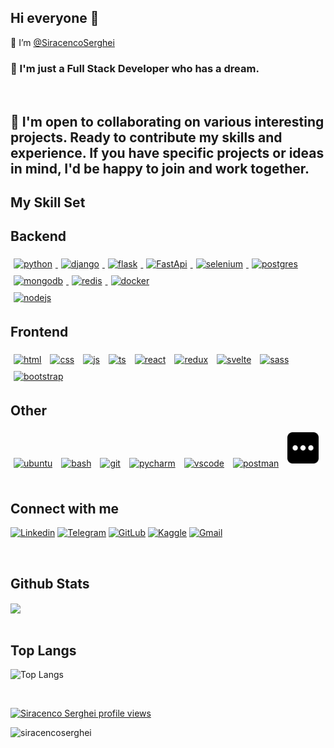 
## Hi everyone 👋 
👋 I’m <a href="https://www.linkedin.com/in/siracenco-serghei/">@SiracencoSerghei</a>
  <br>

### <div align="left"> 🌱  I'm just a Full Stack Developer who has a dream.</div> 
<br>

## <div align="left">👯 I'm open to collaborating on various interesting projects. Ready to contribute my skills and experience.  If you have specific projects or ideas in mind, I'd be happy to join and work together.</div>

## My Skill Set  
  
<h2>Backend</h2> 
<div align="left"> 
  <a href="https://www.python.org" target="_blank" rel="noreferrer">
    <img  style="margin: 5px" src="https://skillicons.dev/icons?i=python" alt="python" />
  </a>
  <a href="https://www.djangoproject.com" target="_blank" rel="noreferrer">
    <img  style="margin: 5px" src="https://skillicons.dev/icons?i=django" alt="django" />
  </a>
  <a href="https://flask.palletsprojects.com/en/2.2.x/" target="_blank" rel="noreferrer">
    <img  style="margin: 5px" src="https://skillicons.dev/icons?i=flask" alt="flask" />
  </a>
  <a href="https://fastapi.tiangolo.com/uk/" target="_blank" rel="noreferrer">
    <img  style="margin: 5px" src="https://skillicons.dev/icons?i=fastapi" alt="FastApi" />
  </a>
  <a href="https://www.selenium.dev/" target="_blank" rel="noreferrer">
    <img  style="margin: 5px" src="https://skillicons.dev/icons?i=selenium" alt="selenium" />
  </a>
    <a href="https://www.postgresql.org/" target="_blank" rel="noreferrer">
    <img  style="margin: 5px" src="https://skillicons.dev/icons?i=postgres" alt="postgres" />
  </a>
    <a href="https://www.mongodb.com/" target="_blank" rel="noreferrer">
    <img  style="margin: 5px" src="https://skillicons.dev/icons?i=mongodb" alt="mongodb" />
  </a>
  <a href="https://redis.io/" target="_blank" rel="noreferrer">
    <img  style="margin: 5px" src="https://skillicons.dev/icons?i=redis" alt="redis" />
  </a>
  <a href="https://www.docker.com/" target="_blank" rel="noreferrer">
    <img  style="margin: 5px" src="https://skillicons.dev/icons?i=docker" alt="docker" />
  </a> 
</div>
<div aline="left">
  <a href="https://nodejs.org/en" target="_blank" rel="noreferrer">
    <img  style="margin: 5px" src="https://skillicons.dev/icons?i=nodejs" alt="nodejs" />
  </a>
</div>
  
<h2>Frontend</h2> 
<div align="left">  
<a href="https://developer.mozilla.org/en-US/docs/Web/HTML" target="_blank"><img style="margin: 5px" src="https://skillicons.dev/icons?i=html" alt="html" height="50" /></a>  
<a href="https://developer.mozilla.org/en-US/docs/Web/CSS" target="_blank"><img style="margin: 5px" src="https://skillicons.dev/icons?i=css" alt="css" height="50" /></a>  
<a href="https://developer.mozilla.org/en-US/docs/Web/javascript" target="_blank"><img style="margin: 5px" src="https://skillicons.dev/icons?i=js" alt="js" height="50" /></a>  
<a href="https://www.typescriptlang.org/" target="_blank"><img style="margin: 5px" src="https://skillicons.dev/icons?i=ts" alt="ts" height="50" /></a>  
<a href="https://react.dev/" target="_blank"><img style="margin: 5px" src="https://skillicons.dev/icons?i=react" alt="react" height="50" /></a>  
<a href="https://redux-toolkit.js.org/" target="_blank"><img style="margin: 5px" src="https://skillicons.dev/icons?i=redux" alt="redux" height="50" /></a>  
<a href="https://svelte.dev/" target="_blank"><img style="margin: 5px" src="https://skillicons.dev/icons?i=svelte" alt="svelte" height="50" /></a>  
<a href="https://sass-lang.com/" target="_blank"><img style="margin: 5px" src="https://skillicons.dev/icons?i=sass" alt="sass" height="50" /></a>  
<a href="https://getbootstrap.com/" target="_blank"><img style="margin: 5px" src="https://skillicons.dev/icons?i=bootstrap" alt="bootstrap" height="50" /></a>  
</div>

<h2>Other</h2> 
<div align="left"> 
<a href="https://ubuntu.com/" target="_blank"><img style="margin: 5px" src="https://skillicons.dev/icons?i=ubuntu" alt="ubuntu" height="50" /></a>  
<a href="https://www.gnu.org/software/bash/" target="_blank"><img style="margin: 5px" src="https://skillicons.dev/icons?i=bash" alt="bash" height="50" /></a>  
<a href="https://git-scm.com/" target="_blank"><img style="margin: 5px" src="https://skillicons.dev/icons?i=git" alt="git" height="50" /></a>  
<a href="https://www.jetbrains.com/pycharm/" target="_blank"><img style="margin: 5px" src="https://skillicons.dev/icons?i=pycharm" alt="pycharm" height="50" /></a>  
<a href="https://code.visualstudio.com/" target="_blank"><img style="margin: 5px" src="https://skillicons.dev/icons?i=vscode" alt="vscode" height="50" /></a>  
<a href="https://www.postman.com/" target="_blank"><img style="margin: 5px" src="https://skillicons.dev/icons?i=postman" alt="postman" height="50" /></a> 
<a href="" target="_blank"><img style="margin: 5px" src="./three_dots.png" alt="postman" height="50" /></a> 
</div>

<br/>  

## Connect with me  
[![Linkedin](https://img.shields.io/badge/-blue?style=for-the-badge&logo=Linkedin&logoColor=white)](https://www.linkedin.com/in/siracenco-serghei/)
[![Telegram](https://img.shields.io/badge/-2CA5E0?style=for-the-badge&logo=telegram&logoColor=white)](https://t.me/siracencosergio)
[![GitLub](https://img.shields.io/badge/github-%2324292e.svg?&style=for-the-badge&logo=github&logoColor=white)](https://github.com/SiracencoSerghei)
[![Kaggle](https://img.shields.io/badge/Kaggle-blue?style=for-the-badge&logo=Kaggle&logoColor=white)](https://www.kaggle.com/sergheisiracenco)
[![Gmail](https://img.shields.io/badge/-Contact_me_via_Gmail-c14438?style=for-the-badge&logo=Gmail&logoColor=white&color=BB001B)](mailto:siracencoserghei@gmail.com)
 
<br/>  

## Github Stats  
<div align="left"><img src="https://github-readme-stats.vercel.app/api?username=siracencoserghei&show_icons=true&theme=dracula&count_private=true&hide_border=true" align="center" /></div>  

<br/>  

## Top Langs
![Top Langs](https://github-readme-stats.vercel.app/api/top-langs/?username=siracencoserghei&size_weight=0&count_weight=1&theme=merko)
 

<br/>  

[![Siracenco Serghei profile views](https://u8views.com/api/v1/github/profiles/108734530/views/day-week-month-total-count.svg)](https://u8views.com/github/SiracencoSerghei)

<div align="left"> 
<p><img align="left" src="https://github-readme-streak-stats.herokuapp.com/?user=siracencoserghei&theme=dracula" alt="siracencoserghei"  /></p>
</div>
<br/> 

